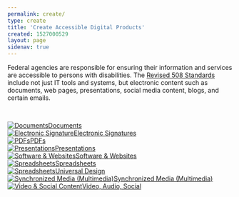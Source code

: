 ```yaml
---
permalink: create/
type: create
title: 'Create Accessible Digital Products'
created: 1527000529
layout: page
sidenav: true
---
```


Federal agencies are responsible for ensuring their information and services are accessible to persons with disabilities. The [Revised 508 Standards][1] include not just IT tools and systems, but electronic content such as documents, web pages, presentations, social media content, blogs, and certain emails.

&nbsp;

<div class="grid-row grid-gap">
    <div class="desktop:grid-col-3 text-center text-bold">
      <a href="{{site.baseurl}}/create/documents"><img alt="Documents" src="https://assets.section508.gov/files/images/icons/pencil-white.png" />Documents</a>
    </div>
    <div class="desktop:grid-col-3 text-center text-bold">
      <a href="{{site.baseurl}}/create/electronic-signatures"><img alt="Electronic Signature" src="https://assets.section508.gov/files/images/icons/pencil-white.png" />Electronic Signatures</a>
    </div>
    <div class="desktop:grid-col-3 text-center text-bold">
      <a href="{{site.baseurl}}/create/pdfs"><img alt="PDFs" src="https://assets.section508.gov/files/images/icons/pencil-white.png"  />PDFs</a>
    </div>
    <div class="desktop:grid-col-3 text-center text-bold">
      <a href="{{site.baseurl}}/create/presentations"><img alt="Presentations" src="https://assets.section508.gov/files/images/icons/pencil-white.png"  />Presentations</a>
    </div>
    <div class="desktop:grid-col-3 text-center text-bold">
      <a href="{{site.baseurl}}/create/software-websites"><img alt="Software & Websites" src="https://assets.section508.gov/files/images/icons/pencil-white.png"  />Software & Websites</a>
    </div>
    <div class="desktop:grid-col-3 text-center text-bold">
      <a href="{{site.baseurl}}/create/spreadsheets"><img alt="Spreadsheets" src="https://assets.section508.gov/files/images/icons/pencil-white.png"  />Spreadsheets</a>
    </div>
    <div class="desktop:grid-col-3 text-center text-bold">
      <a href="{{site.baseurl}}/create/universal-design"><img alt="Spreadsheets" src="https://assets.section508.gov/files/images/icons/pencil-white.png"  />Universal Design</a>
    </div>
    <div class="desktop:grid-col-3 text-center text-bold">
      <a href="{{site.baseurl}}/create/synchronized-media"><img alt="Synchronized Media (Multimedia)" src="https://assets.section508.gov/files/sync-media.png"  />Synchronized Media (Multimedia)</a>
    </div>
    <div class="desktop:grid-col-3 text-center text-bold">
      <a href="{{site.baseurl}}/create/video-social"><img alt="Video & Social Content" src="https://assets.section508.gov/files/images/icons/pencil-white.png" />Video, Audio, Social</a>
    </div>

</div>

 [1]: https://www.access-board.gov/guidelines-and-standards/communications-and-it/about-the-ict-refresh/final-rule/text-of-the-standards-and-guidelines